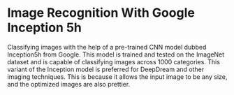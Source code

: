 # Image Recognition With Google Inception 5h

Classifying images with the help of a  pre-trained CNN model dubbed Inception5h from Google. This model is trained and tested on the ImageNet dataset and is capable of classifying images across 1000 categories. This variant of the Inception model is preferred for  DeepDream and other imaging techniques. This is because it allows the input image to be any size, and the optimized images are also prettier.
